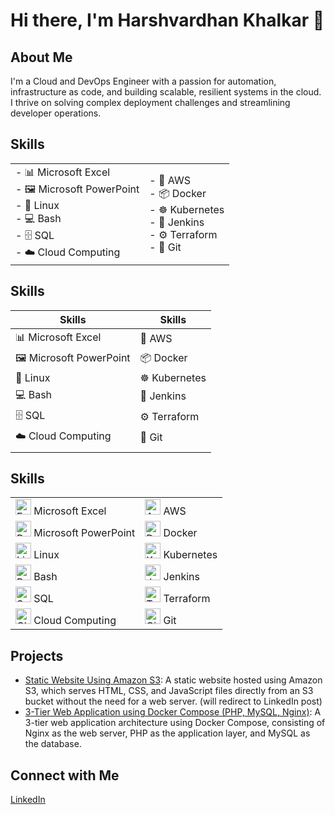 # Hi there, I'm Harshvardhan Khalkar 👋

## About Me
I'm a Cloud and DevOps Engineer with a passion for automation, infrastructure as code, and building scalable, resilient systems in the cloud. I thrive on solving complex deployment challenges and streamlining developer operations.
<!--
## Skills
- 📊 Microsoft Excel
- 🖼️ Microsoft PowerPoint
- 🐧 Linux
- 💻 Bash
- 🗄️ SQL
- ☁️ Cloud Computing
- 🧰 AWS
- 📦 Docker
- ☸️ Kubernetes
- 🧪 Jenkins
- ⚙️ Terraform
- 🧬 Git
-->
## Skills

<table>
  <tr>
    <td>
      - 📊 Microsoft Excel<br>
      - 🖼️ Microsoft PowerPoint<br>
      - 🐧 Linux<br>
      - 💻 Bash<br>
      - 🗄️ SQL<br>
      - ☁️ Cloud Computing
    </td>
    <td>
      - 🧰 AWS<br>
      - 📦 Docker<br>
      - ☸️ Kubernetes<br>
      - 🧪 Jenkins<br>
      - ⚙️ Terraform<br>
      - 🧬 Git
    </td>
  </tr>
</table>

## Skills

| Skills                | Skills          |
|-----------------------|-----------------|
| 📊 Microsoft Excel    | 🧰 AWS          |
| 🖼️ Microsoft PowerPoint | 📦 Docker      |
| 🐧 Linux              | ☸️ Kubernetes   |
| 💻 Bash               | 🧪 Jenkins      |
| 🗄️ SQL               | ⚙️ Terraform    |
| ☁️ Cloud Computing    | 🧬 Git          |
|                       |                 |


## Skills

<table>
  <tr>
    <td><img src="https://img.icons8.com/color/48/000000/ms-excel.png" height="25" alt="Excel" /> Microsoft Excel</td>
    <td><img src="https://cdn.jsdelivr.net/gh/devicons/devicon/icons/amazonwebservices/amazonwebservices-original.svg" height="25" alt="AWS" /> AWS</td>
  </tr>
  <tr>
    <td><img src="https://img.icons8.com/color/48/000000/ms-powerpoint.png" height="25" alt="PowerPoint" /> Microsoft PowerPoint</td>
    <td><img src="https://cdn.jsdelivr.net/gh/devicons/devicon/icons/docker/docker-original.svg" height="25" alt="Docker" /> Docker</td>
  </tr>
  <tr>
    <td><img src="https://cdn.jsdelivr.net/gh/devicons/devicon/icons/linux/linux-original.svg" height="25" alt="Linux" /> Linux</td>
    <td><img src="https://cdn.jsdelivr.net/gh/devicons/devicon/icons/kubernetes/kubernetes-plain.svg" height="25" alt="Kubernetes" /> Kubernetes</td>
  </tr>
  <tr>
    <td><img src="https://cdn.jsdelivr.net/gh/devicons/devicon/icons/bash/bash-original.svg" height="25" alt="Bash" /> Bash</td>
    <td><img src="https://cdn.jsdelivr.net/gh/devicons/devicon/icons/jenkins/jenkins-original.svg" height="25" alt="Jenkins" /> Jenkins</td>
  </tr>
  <tr>
    <td><img src="https://cdn.jsdelivr.net/gh/devicons/devicon/icons/mysql/mysql-original.svg" height="25" alt="SQL" /> SQL</td>
    <td><img src="https://cdn.jsdelivr.net/gh/devicons/devicon/icons/terraform/terraform-original.svg" height="25" alt="Terraform" /> Terraform</td>
  </tr>
  <tr>
    <td><img src="https://upload.wikimedia.org/wikipedia/commons/e/ec/Font_Awesome_5_solid_cloud.svg" height="25" alt="Cloud Computing" /> Cloud Computing</td>
    <td><img src="https://cdn.jsdelivr.net/gh/devicons/devicon/icons/git/git-original.svg" height="25" alt="Git" /> Git</td>
  </tr>
</table>



## Projects
- [Static Website Using Amazon S3](https://www.linkedin.com/posts/harshvardhan-khalkar-5b813531b_host-a-static-website-using-amazon-s3-amazon-activity-7340702265822883840-JffD?utm_source=share&utm_medium=member_desktop&rcm=ACoAAFD_1BwBFmvF-YjhdKe2_H9KMO0RvM6nY24): A static website hosted using Amazon S3, which serves HTML, CSS, and JavaScript files directly from an S3 bucket without the need for a web server. (will redirect to LinkedIn post)
- [3-Tier Web Application using Docker Compose (PHP, MySQL, Nginx)](https://github.com/harshkhalkar/project/tree/main/docker-compose/3%20Tier%20Application): A 3-tier web application architecture using Docker Compose, consisting of Nginx as the web server, PHP as the application layer, and MySQL as the database.

## Connect with Me
[LinkedIn](https://www.linkedin.com/in/harshvardhan-khalkar-5b813531b)
